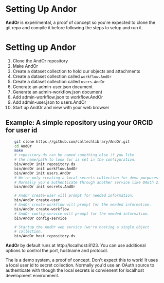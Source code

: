 
# Setting Up Andor

**AndOr** is experimental, a proof of concept so you're expected
to clone the git repo and compile it before following the steps
to setup and run it.

# Setting up Andor

1. Clone the AndOr repository
2. Make AndOr
3. Create a dataset collection to hold our objects and attachments
3. Create a dataset collection called `workflow.AndOr`
4. Create a dataset collection called `users.AndOr`
5. Generate an admin-user.json document
6. Generate an admin-workflow.json document
7. Add admin-workflow.json to workflow.AndOr
8. Add admin-user.json to users.AndOr
9. Start up AndOr and view with your web browser

## Example: A simple repository using your ORCID for user id

```bash
    git clone https://github.com/caltechlibrary/AndOr.git
    cd AndOr
    make
    # repository.ds can be named something else if you like
    # the name/path to look for is set in the configuration.
    bin/AndOr init repository.ds
    bin/AndOr init workflow.AndOr
    bin/AndOr init users.AndOr
    # We're only creating a local secrets collection for demo purposes
    # Normally you'd authenticate through another service like OAuth 2.
    bin/AndOr init secrets.AndOr

    # AndOr create-user will prompt for needed information.
    bin/AndOr create-user
    # AndOr create-workflow will prompt for the needed information.
    bin/AndOr create-workflow
    # AndOr config-service will prompt for the needed information.
    bin/AndOr config-service

    # Startup the AndOr web service (we're hosting a single object
    # collection.
    bin/AndOr host repository.ds 
```

**AndOr** by default runs at http://localhost:8123. You can use
additional options to control the port, hostname and protocol.

The is a demo system, a proof of concept. Don't expect this to work! 
It uses a local user id to secret collection. Normally you'd use
an OAuth source to authenticate with though the local secrets is 
convienent for localhost development environment.

